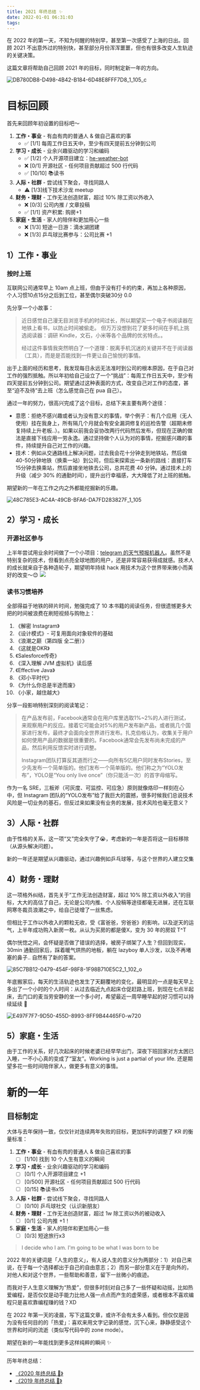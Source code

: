 ```yaml
---
title: 2021 年终总结 ✨
date: 2022-01-01 06:31:03
tags:
---
```


在 2022 年的第一天，不知为何醒的特别早，甚至第一次感受了上海的日出。回顾 2021 不出意外过的特别快，甚至部分月份浑浑噩噩，但也有很多改变人生轨迹的关键决策。

这篇文章将帮助自己回顾 2021 年的目标，同时制定新一年的方向。

<!--more-->

![DB780DB8-D498-4B42-B184-6D48E8FFF7D8_1_105_c](/images/blog/2021-09-04-jvm-note/DB780DB8-D498-4B42-B184-6D48E8FFF7D8_1_105_c.jpeg)


# 目标回顾
首先来回顾年初设置的目标吧～ 

1. **工作・事业** - 有血有肉的普通人 & 做自己喜欢的事
    - ✅ [1/1] 每周工作日五天中，至少有四天提前五分钟到公司
2. **学习・成长** - 业余兴趣驱动的学习和编码 
    - ✅ [1/2] 个人开源项目建立：[he-weather-bot](https://github.com/daya0576/he-weather-bot)
    - ❌ [0/1] 开源社区 - 任何项目贡献超过 500 行代码
    - ✅ [10/10] 📚读书
3. **人际・社群** - 尝试线下聚会，寻找同路人
    - ⚠️ [1/3]线下技术沙龙 meetup
4. **财务・理财** - 工作无法创造财富，超过 10% 除工资以外收入
    - ❌ [0/3] 公司内推 / 文章投稿
    - ✅ [1/1] 资产积累: 购房+1
5. **家庭・生活** - 家人的陪伴和更加用心一些
    - ❌ [1/3] 短途一日游：滴水湖团建
    - ❌ [1/3] 乒乓球比赛参与：公司比赛 +1

## 1）工作・事业 

### 按时上班

互联网公司通常早上 10am 点上班，但由于没有打卡的约束，再加上各种原因，个人习惯10点15分之后到工位，甚至偶尔突破30分 0.0

先分享一个小故事：

> 近日感觉自己漫无目浏览手机的时间过长，所以期望买一个电子书阅读器在地铁上看书，以防止时间被偷走。
但万万没想到花了更多时间在手机上挑选阅读器：调研 Kindle，文石，小米等各个品牌的优劣特点。。 
> 
> 经过这件事情我突然明白了一个道理：脱离手机沉迷的关键并不在于阅读器（工具），而是是否能找到一件更让自己愉悦的事情。 

出于上面的经历和思考，我发现每日永远无法准时到公司的根本原因，在于自己对工作的强烈抵触。所以年初给自己设立了一个“挑战”：每周工作日五天中，至少有四天提前五分钟到公司。期望通过这种表面的方式，改变自己对工作的态度，甚至“迫不及待”去上班（怎么感觉自己在 pua 自己）。

通过一年的努力，很高兴完成了这个目标，总结下来主要有两个途径：
- 意愿：拒绝不感兴趣或者认为没有意义的事情，举个例子：有几个应用（无人使用）挂在我身上，所有隔几个月就会有安全漏洞修复的巡检告警（超期未修复持续上升老板..）。如果以前我会妥协改两行代码然后发布，但现在正确的做法是直接下线应用一劳永逸。通过坚持做个人认为对的事情，挖掘感兴趣的事件，持续提升自己对工作的兴趣。
- 技术：例如从交通路线上解决问题，过去我会花十分钟走到地铁站，然后做40-50分钟地铁（换乘一站）到公司，但后来探索出一条新的路线：直接打车 15分钟去换乘站，然后直接坐地铁去公司，总共花费 40 分钟。通过技术上的升级（减少 30% 的通勤时间），提升出行幸福感，大大降低了对上班的抵触。

期望新的一年在工作之内之外都能挖掘新的乐趣。

![48C785E3-AC4A-49CB-BFA6-DA7FD283827F_1_105](/images/blog/48C785E3-AC4A-49CB-BFA6-DA7FD283827F_1_105_c.jpeg)



## 2）学习・成长

### 开源社区参与

上半年尝试用业余时间做了一个小项目：[telegram 的天气预报机器人](https://github.com/daya0576/he-weather-bot)。虽然不是特别复杂的技术，但看到点亮全球地图的用户，还是非常容易获得成就感。技术人的成长就来自于各种造轮子，期望明年持续 hack 用技术为这个世界带来微小而美好的改变～😊
![](/images/blog/16409330203087.jpg)

### 读书习惯培养
全部得益于地铁的碎片时间，勉强完成了 10 本书籍的阅读任务，但很遗憾更多大把的时间被浪费在刷短视频与购物上：

1. 《解密 Instagram》
2. 《设计模式》- 可复用面向对象软件的基础 
3. 《浪潮之巅（第四版 全二册）》
4. 《这就是OKR》
5. 《Salesforce传奇》
6. 《深入理解 JVM 虚拟机》读后感
7. 《Effective Java》
8. 《邓小平时代》
9. 《为什么你总是半途而废》
10. 《小家，越住越大》

分享一段影响特别深刻的阅读笔记：

> 在产品发布前，Facebook通常会在用户库里选取1%~2%的人进行测试，来观察用户的反应。接着它可能会对5%的用户发布新产品，或者挑几个国家进行发布，最终才会面向全世界进行发布。扎克伯格认为，收集关于用户如何使用产品的数据是很重要的。Facebook通常会先发布尚未完成的产品，然后利用反馈实时进行调整。
> 
> Instagram团队打算反其道而行之——向所有5亿用户同时发布Stories，至少先发布一个简单版的。他们发布一个简单版的。他们称之为“YOLO发布”，YOLO是“You only live once”（你只能活一次）的首字母缩写。

作为一名 SRE，三板斧（可灰度、可监控、可应急）原则就像烙印一样刻在心中，但 Instagram 团队的“YOLO发布”给了我巨大的震撼，很多时候我们总说技术风险是一切业务的基石，但反过来如果没有业务的发展，技术风险也毫无意义？

## 3）人际・社群

由于性格的关系，这一项“又”完全失守了😭，考虑新的一年是否将这一目标移除（从源头解决问题）。

新的一年还是期望从兴趣驱动，通过兴趣例如乒乓球等，与这个世界的人建立交集


## 4）财务・理财

这一项格外纠结，首先关于“工作无法创造财富，超过 10% 除工资以外收入”的目标，大大的高估了自己，无论是公司内推、个人投稿等途径都毫无进展，还在互联网寒冬裁员浪潮之中，给自己徒增了一丝焦虑。

但相比于工作以外收入的颗粒无收，受《富爸爸，穷爸爸》的影响，以及逆天的运气，上半年成功购入新房一枚。从认为买房的都是傻X，变为 30 年的房奴 T^T 

偶尔恍惚之间，会怀疑是否做了错误的选择，被房子绑架了人生？但回到现实，30min 通勤回家后，踩着暖气烘热的地板，躺在 lazyboy 单人沙发，以及不再堵塞的鼻子.. 自然有了新的答案。

![85C7BB12-0479-454F-98F8-1F98B710E5C2_1_102_o](/images/blog/85C7BB12-0479-454F-98F8-1F98B710E5C2_1_102_o.jpeg)

年底搬家后，每天的生活轨迹也发生了天翻覆地的变化，最明显的一点是每天早上多出了一个小时的个人时间：从过去临近九点起床仓促赶路上班，到现在七点半起床，去门口的麦当劳安静的坐一个多小时，希望最近一周早睡早起的好习惯可以持续延续 🥰 

![E497F7F7-9D50-455D-8993-8FF9B44465F0-w720](/images/blog/E497F7F7-9D50-455D-8993-8FF9B44465F0.jpeg)

## 5）家庭・生活

由于工作的关系，好几次起床的时候老婆已经早早出门，深夜下班回家对方太困已入睡，一不小心真的变成了“室友”。Working is just a partial of your life. 还是期望多花一些时间陪伴家人，做更多有意义的事情。

# 新的一年

## 目标制定

大体与去年保持一致，仅仅针对连续两年失败的目标，更加科学的调整了 KR 的衡量标准：

1. **工作・事业** - 有血有肉的普通人 & 做自己喜欢的事
    - [ ] [1/10] 找到 10 个人生有意义的瞬间
2. **学习・成长** - 业余兴趣驱动的学习和编码 
    - [ ] [0/1] 个人开源项目建立 +1 
    - [ ] [0/500] 开源社区 - 任何项目贡献超过 500 行代码
    - [ ] [0/15] 📚读书x15
3. **人际・社群** - 尝试线下聚会，寻找同路人
    - [ ] [0/10] 乒乓球社交（认识新朋友）
4. **财务・理财** - 工作无法创造财富，超过 1w 除工资以外的被动收入
    - [ ] [0/1] 公司内推 +1！
5. **家庭・生活** - 家人的陪伴和更加用心一些
    - [ ] [0/3] 短途旅行x3

> I decide who I am. I'm going to be what I was born to be 

2022 年的关键词是「人生的意义」，有人说人生的意义分为两部分：1）对自己来说，在于每一个选择都出于自己的自由意志；2）而另一部分意义在于是向外的，对他人和对这个世界，一些帮助和善意，留下一丝微小的痕迹。   

而我对于人生意义理解为“热爱”，但很多时刻对自己多了一些怀疑和动摇，比如热爱编程，是否仅仅是动手能力比他人强一点点而产生的虚荣感，或者根本不喜欢编程只是喜欢靠编程赚的钱？XD

在 2022 年第一天的凌晨，写下这篇文章，或许不会有太多人看到。但仅仅是因为没有任何目的的「热爱」：喜欢来用文字记录的感觉，沉下心来，静静感受这个世界和时间的流逝（类似写代码中的 zone mode）。

期望在新的一年能找到更多这样纯粹的瞬间 ✨

---

历年年终总结：
- [《2020 年终总结 🥳》](/blog/20210228/2020-summary/)
- [《2019 年终总结 🎉》](/blog/20200119/2019-summary/)

